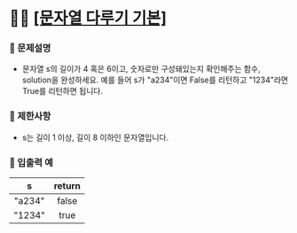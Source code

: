 # ✍🏻 <a href = "https://programmers.co.kr/learn/courses/30/lessons/12918" target=_blank >[문자열 다루기 기본]</a>

### 📖 문제설명

- 문자열 s의 길이가 4 혹은 6이고, 숫자로만 구성돼있는지 확인해주는 함수, solution을 완성하세요. 예를 들어 s가 "a234"이면 False를 리턴하고 "1234"라면 True를 리턴하면 됩니다.

### 📖 제한사항

- s는 길이 1 이상, 길이 8 이하인 문자열입니다.

### 📖 입출력 예

|   s    | return |
| :----: | :----: |
| "a234" | false  |
| "1234" |  true  |

